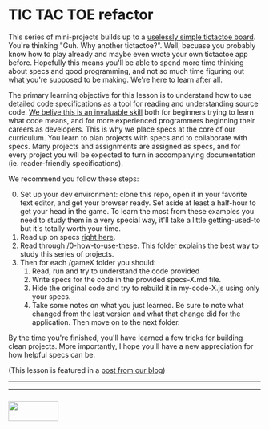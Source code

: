 # TIC TAC TOE refactor
This series of mini-projects builds up to a [uselessly simple tictactoe board](https://elewa-academy.github.io/studying-with-specs).  You're thinking "Guh. Why another tictactoe?".   Well, becuase you probably know how to play already and maybe even wrote your own tictactoe app before.  Hopefully this means you'll be able to spend more time thinking about specs and good programming, and not so much time figuring out what you're supposed to be making.  We're here to learn after all. 

The primary learning objective for this lesson is to understand how to use detailed code specifications as a tool for reading and understanding source code.  [We belive this is an invaluable skill](http://elewa.education/2018/01/26/studying-with-specs/) both for beginners trying to learn what code means, and for more experienced programmers beginning their careers as developers.  This is why we place specs at the core of our curriculum.  You learn to plan projects with specs and to collaborate with specs.  Many projects and assignments are assigned as specs, and for every project you will be expected to turn in accompanying documentation (ie. reader-friendly specifications).

We recommend you follow these steps:  
  
0. Set up your dev environment: clone this repo, open it in your favorite text editor, and get your browser ready.  Set aside at least a half-hour to get your head in the game.  To learn the most from these examples  you need to study them in a very special way, it'll take a little getting-used-to but it's totally worth your time.
1. Read up on specs [right here](https://github.com/elewa-academy/studying-with-specs/blob/master/0-how-to-use-these/0-what-are-specs.md).
2. Read through [/0-how-to-use-these](https://github.com/elewa-academy/studying-with-specs/tree/master/0-how-to-use-these).  This folder explains the best way to study this series of projects.
3. Then for each /gameX folder you should:
	1. Read, run and try to understand the code provided
	2. Write specs for the code in the provided specs-X.md file.
	3. Hide the original code and try to rebuild it in my-code-X.js using only your specs.
	5. Take some notes on what you just learned. Be sure to note what changed from the last version and what that change did for the application. Then move on to the next folder.
  
By the time you're finished, you'll have learned a few tricks for building clean projects.  More importantly, I hope you'll have a new appreciation for how helpful specs can be.  
  
(This lesson is featured in a [post from our blog](http://elewa.education/2018/01/26/studying-with-specs/))

___
___
### <a href="http://elewa.education/blog" target="_blank"><img src="https://user-images.githubusercontent.com/18554853/34921062-506450ae-f97d-11e7-875f-6feeb26ad72d.png" width="100" height="40"/></a>

